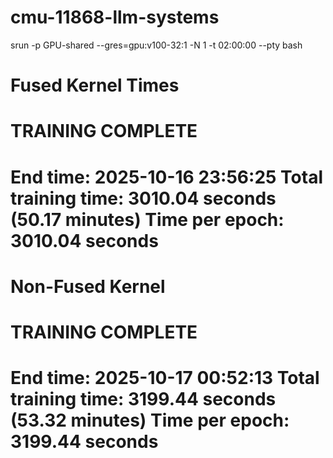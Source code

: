# cmu-11868-llm-systems
srun -p GPU-shared --gres=gpu:v100-32:1 -N 1 -t 02:00:00 --pty bash


Fused Kernel Times
================================================================================
TRAINING COMPLETE
================================================================================
End time: 2025-10-16 23:56:25
Total training time: 3010.04 seconds (50.17 minutes)
Time per epoch: 3010.04 seconds
================================================================================


Non-Fused Kernel
================================================================================
TRAINING COMPLETE
================================================================================
End time: 2025-10-17 00:52:13
Total training time: 3199.44 seconds (53.32 minutes)
Time per epoch: 3199.44 seconds
================================================================================